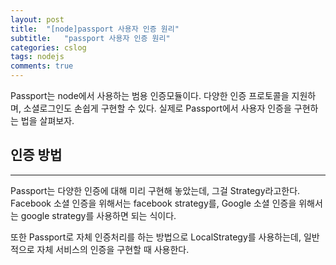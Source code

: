 ```yaml
---
layout: post
title:  "[node]passport 사용자 인증 원리"
subtitle:   "passport 사용자 인증 원리"
categories: cslog
tags: nodejs
comments: true
---
```


Passport는 node에서 사용하는 범용 인증모듈이다. 다양한 인증 프로토콜을 지원하며, 소셜로그인도 손쉽게 구현할 수 있다. 실제로 Passport에서 사용자 인증을 구현하는 법을 살펴보자.

## 인증 방법

---

Passport는 다양한 인증에 대해 미리 구현해 놓았는데, 그걸 Strategy라고한다. Facebook 소셜 인증을 위해서는 facebook strategy를, Google 소셜 인증을 위해서는 google strategy를 사용하면 되는 식이다.

또한 Passport로 자체 인증처리를 하는 방법으로 LocalStrategy를 사용하는데, 일반적으로 자체 서비스의 인증을 구현할 때 사용한다.

